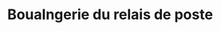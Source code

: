 ---
title: "Boualngerie du relais de poste"
url: /charmont-sous-barbuise/boualngerie-du-relais-de-poste/
shop: boulangerie
---